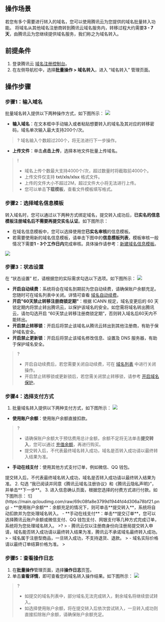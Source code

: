 ## 操作场景
若您有多个需要进行转入的域名，您可以使用腾讯云为您提供的域名批量转入功能。
将域名从其他域名注册商转到腾讯云域名服务内，转移过程大约需要**3 - 7天**，由腾讯云为您继续提供域名服务，我们称之为域名转入。


## 前提条件
1. 登录腾讯云 [域名注册控制台](https://console.cloud.tencent.com/domain/)。    
2. 在左侧导航栏中，选择**批量操作 > 域名转入**，进入 “域名转入” 管理页面。

## 操作步骤

### 步骤1：输入域名
批量域名转入提供以下两种操作方式，如下图所示：
<img src=“https://qcloudimg.tencent-cloud.cn/raw/802cb221b376288b273218c8d969ed43.png”>
- **输入域名**：在文本框中手动输入或者粘贴想要转入的域名及其对应的转移密码，域名单次输入最大支持200个/次。
>? 域名输入个数超过200个，将无法进行下一步操作。
>
- **上传文件**：单击**点击上传**，选择本地文件批量上传域名。
>!
> - 域名上传个数最大支持4000个/次，超过数量时将截取前4000个。
> - 上传文件仅支持 **txt/xls/xlsx** 格式文件。
> - 上传的文件大小不超过2M，超过文件大小将无法进行上传。
> - 您可以单击**下载模板**，查看文件模板填写格式。


### 步骤2：选择域名信息模板
转入域名时，您可以通过以下两种方式绑定域名，提交转入成功后，**已实名的信息模板注册域名后不需要再提交实名认证**。如下图所示：
- 在域名信息模板中，您可以选择使用您**已实名审核**的信息模板。
- 若需要使用新的域名信息模板，请单击下图中的**信息模板列表**，模板审核一般情况下需要**1 - 3个工作日内**完成审核。具体操作请参考：[新建域名信息模板](https://cloud.tencent.com/document/product/242/15435#.E6.96.B0.E5.BB.BA.E5.9F.9F.E5.90.8D.E4.BF.A1.E6.81.AF.E6.A8.A1.E6.9D.BF)。

![](https://qcloudimg.tencent-cloud.cn/raw/b8f369a1854339c3fd6982c88b957ca4.png)

### 步骤3：状态设置
在 “状态设置” 栏，请根据您的实际需求勾选以下选项。如下图所示：
![](https://qcloudimg.tencent-cloud.cn/raw/57c2eac37abc8176b408d622816b07e1.png)
- **开启自动续费**：系统将会在域名到期前为您自动续费，请确保账户余额充足。您随时可在域名列表中关闭。详情可查看 [域名自动续费](https://cloud.tencent.com/document/product/242/10525)。
- **开启"60天禁止转移注册商锁定期"**：根据 ICANN 规定，域名变更后的 60 天锁定期内将禁止转出腾讯云，以保护该域名的安全。如您需将域名转出腾讯云，请勿勾选开启 “60天禁止转移注册商锁定期”，否则转入域名后60天内不能转出。
- **开启禁止转移锁**：开启后将禁止该域名从腾讯云转出到其他注册商，有助于保护域名安全。
- **开启禁止更新锁**：开启后将禁止该域名修改信息、设置及 DNS 服务器，有助于保护域名安全。
>?
>- 开启自动续费后，若您需要关闭自动续费，可在 [域名列表](https://console.cloud.tencent.com/domain/) 中进行关闭操作。
>- 开启禁止转移锁或更新锁后，若您需关闭禁止转移锁，请参考 [开启域名保护](https://cloud.tencent.com/document/product/242/41275)。


### 步骤4：选择支付方式
1. 批量域名转入提供以下两种支付方式，如下图所示：
![](https://main.qcloudimg.com/raw/1f0fd010e4b127bdff63e1e3317d594e.png)
 -  **使用账户余额**：使用账户余额直接扣款。
>?
>- 请确保账户余额大于预估费用总计金额，余额不足将无法单击**提交转入**，您可以通过 [充值余额](https://console.cloud.tencent.com/expense/recharge)，再进行购买。
> - 提交转入后，不代表最终域名转入成功，域名是否转入成功请以最终转入结果为准。
>
 - **手动在线支付**：使用其他方式支付订单，例如微信、QQ 钱包。
<dx-alert infotype="explain" title="">
提交转入后，不代表最终域名转入成功，域名是否转入成功请以最终转入结果为准。
</dx-alert>
2. 勾选 “我已阅读并同意《腾讯云域名注册协议》和《腾讯云隐私声明》”，并单击**下一步**。
3. 进入信息确认页面，根据您选择的付费方式进行付款。如下图所示：
![](https://main.qcloudimg.com/raw/69c08fa8e3799d1944fd4d306a78bf21.png)
  - **使用账户余额**：余额充足的情况下，则可单击**提交转入**，系统将自动扣款并为您处理域名转入。
  - **手动在线支付**：单击**提交订单**，您可以选择腾讯云账户余额或微信支付、QQ 钱包支付、网银支付等几种方式完成订单，系统将为您处理域名转入。
>?
> - 腾讯云仅以注册商身份向注册局提交转入申请，域名能否转入成功请以最终转入结果为准，腾讯云不承诺域名最终转入成功。
> - 域名属于注册型商品，一旦转入成功，不支持退货、退款。
> - 域名实际价格请以最终订单结算价格为准。
> 

### 步骤5：查看操作日志
1. 在**批量操作**管理页面，选择**操作日志**页签。
2. 单击**查看详情**，即可查看您的域名转入操作结果。如下图所示：
![](https://main.qcloudimg.com/raw/1c30f406b14b8ccd592407a9ca6e79fe.png)
>?
> - 如提交的域名列表中，部分域名无法完成转入，剩余域名将继续尝试转入。
> - 如选择使用账户余额，将在提交转入后依次尝试转入，一旦转入成功则直接扣除账户余额，请确保账户余额充足。

